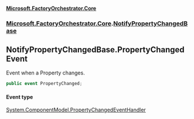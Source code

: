 #### [Microsoft.FactoryOrchestrator.Core](./Microsoft-FactoryOrchestrator-Core.md 'Microsoft.FactoryOrchestrator.Core')
### [Microsoft.FactoryOrchestrator.Core](./Microsoft-FactoryOrchestrator-Core.md 'Microsoft.FactoryOrchestrator.Core').[NotifyPropertyChangedBase](./Microsoft-FactoryOrchestrator-Core-NotifyPropertyChangedBase.md 'Microsoft.FactoryOrchestrator.Core.NotifyPropertyChangedBase')
## NotifyPropertyChangedBase.PropertyChanged Event
Event when a Property changes.  
```csharp
public event PropertyChanged;
```
#### Event type
[System.ComponentModel.PropertyChangedEventHandler](https://docs.microsoft.com/en-us/dotnet/api/System.ComponentModel.PropertyChangedEventHandler 'System.ComponentModel.PropertyChangedEventHandler')
